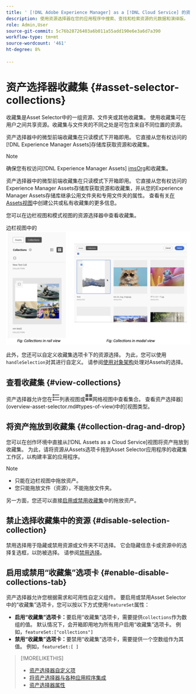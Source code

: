 ```yaml
---
title: ' [!DNL Adobe Experience Manager] as a [!DNL Cloud Service] 的资源选择器'
description: 使用资源选择器在您的应用程序中搜索、查找和检索资源的元数据和演绎版。
role: Admin,User
source-git-commit: 5c76b28726403a6b011a55add190e6e3a6d7a390
workflow-type: tm+mt
source-wordcount: '461'
ht-degree: 8%

---
```



# 资产选择器收藏集 {#asset-selector-collections}

收藏集是Asset Selector中的一组资源、文件夹或其他收藏集。 使用收藏集可在用户之间共享资源。收藏集与文件夹的不同之处是可包含来自不同位置的资源。

资产选择器中的微型前端收藏集在只读模式下开箱即用。 它直接从您有权访问的[!DNL Experience Manager Assets]存储库获取资源和收藏集。

>[!NOTE]
>
>确保您有权访问[!DNL Experience Manager Assets] [imsOrg](/help/assets/asset-selector-properties.md)和收藏集。

资产选择器中的微型前端收藏集在只读模式下开箱即用。 它直接从您有权访问的Experience Manager Assets存储库获取资源和收藏集，并从您的Experience Manager Assets存储库继承公用文件夹和专用文件夹的属性。 查看有关[在Assets视图](/help/assets/manage-collections-assets-view.md#create-collection)中创建公共或私有收藏集的更多信息。

您可以在边栏视图和模式视图的资源选择器中查看收藏集。

边栏视图中的![收藏集](assets/collections-rail-modal-view.png)

<!--
Additionally, you can [customize](/help/assets/asset-selector-customization.md) the `featureSet` property to enable or disable collections in Asset Selector. See [enable or disable Collections tab](#enable-disable-collections-tab).-->

此外，您还可以自定义收藏集选项卡下的资源选择。 为此，您可以使用`handleSelection`对其进行自定义。 请参阅[使用对象架构](/help/assets/asset-selector-customization.md#handling-selection)处理对Assets的选择。

## 查看收藏集 {#view-collections}

资产选择器允许您在![列表视图](assets/do-not-localize/list-view.png)列表视图或![网格视图](assets/do-not-localize/grid-view.png)网格视图中查看集合。 查看资产选择器](overview-asset-selector.md#types-of-view)中的[视图类型。

## 将资产拖放到收藏集 {#collection-drag-and-drop}

您可以在创作环境中直接从[!DNL Assets as a Cloud Service]视图将资产拖放到收藏集。 为此，请将资源从Assets选项卡拖到Asset Selector应用程序的收藏集工作区，以构建丰富的应用程序。

>[!NOTE]
>
>* 只能在边栏视图中拖放资产。
>* 您只能拖放文件（资源），不能拖放文件夹。

另一方面，您还可以直接[启用或禁用收藏集](asset-selector-customization.md#enable-disable-drag-and-drop)中的拖放资产。

## 禁止选择收藏集中的资源 {#disable-selection-collection}

禁用选择用于隐藏或禁用资源或文件夹不可选择。 它会隐藏信息卡或资源中的选择复选框，以防被选择。 请参阅[禁用选择](/help/assets/asset-selector-customization.md#disable-selection)。

## 启用或禁用“收藏集”选项卡 {#enable-disable-collections-tab}

资产选择器允许您根据需求和可用性自定义组件。 要启用或禁用Asset Selector中的“收藏集”选项卡，您可以按以下方式使用`featureSet`属性：

* **启用“收藏集”选项卡：**&#x200B;要启用“收藏集”选项卡，需要提供`collections`作为数组的值。 默认情况下，会开箱即用地为所有用户启用“收藏集”选项卡。 例如，`featureSet:["collections"]`
* **禁用“收藏集”选项卡：**&#x200B;要禁用“收藏集”选项卡，需要提供一个空数组作为其值。 例如，`featureSet:[ ]`

>[!MORELIKETHIS]
>
>* [资产选择器自定义项](/help/assets/asset-selector-customization.md)
>* [将资产选择器与各种应用程序集成](/help/assets/integrate-asset-selector.md)
>* [资产选择器属性](/help/assets/asset-selector-properties.md)

